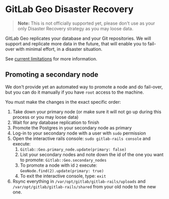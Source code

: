 # GitLab Geo Disaster Recovery

> **Note:**
This is not officially supported yet, please don't use as your only 
Disaster Recovery strategy as you may loose data.

GitLab Geo replicates your database and your Git repositories. We will
support and replicate more data in the future, that will enable you to
fail-over with minimal effort, in a disaster situation. 

See [current limitations](README.md#current-limitations) 
for more information.


## Promoting a secondary node

We don't provide yet an automated way to promote a node and do fail-over,
but you can do it manually if you have `root` access to the machine.

You must make the changes in the exact specific order:

1. Take down your primary node (or make sure it will not go up during this 
   process or you may loose data)
2. Wait for any database replication to finish
3. Promote the Postgres in your secondary node as primary
4. Log-in to your secondary node with a user with `sudo` permission
5. Open the interactive rails console: `sudo gitlab-rails console` and execute:
    1. `Gitlab::Geo.primary_node.update(primary: false)`
    2. List your secondary nodes and note down the id of the one you want to 
       promote: `Gitlab::Geo.secondary_nodes`
    3. To promote a node with id `2` execute: 
       `GeoNode.find(2).update(primary: true)`
    4. To exit the interactive console, type: `exit`
6. Rsync everything in `/var/opt/gitlab/gitlab-rails/uploads` and 
   `/var/opt/gitlab/gitlab-rails/shared` from your old node to the new one.
